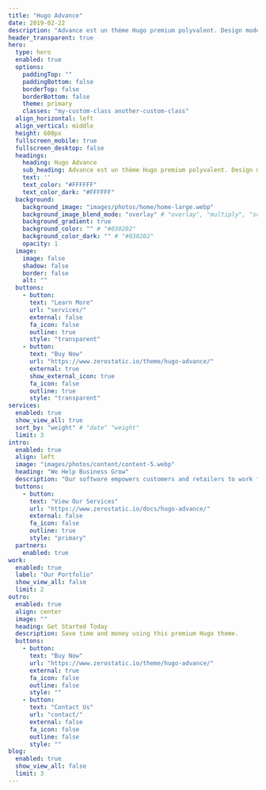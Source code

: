 ```yaml
---
title: "Hugo Advance"
date: 2019-02-22
description: "Advance est un thème Hugo premium polyvalent. Design moderne, code épuré et hautement configurable."
header_transparent: true
hero:
  type: hero
  enabled: true
  options:
    paddingTop: ""
    paddingBottom: false
    borderTop: false
    borderBottom: false
    theme: primary
    classes: "my-custom-class another-custom-class"
  align_horizontal: left
  align_vertical: middle
  height: 600px
  fullscreen_mobile: true
  fullscreen_desktop: false
  headings:
    heading: Hugo Advance
    sub_heading: Advance est un thème Hugo premium polyvalent. Design moderne, code épuré et hautement configurable.
    text: ''
    text_color: "#FFFFFF"
    text_color_dark: "#FFFFFF"
  background:
    background_image: "images/photos/home/home-large.webp"
    background_image_blend_mode: "overlay" # "overlay", "multiply", "screen"
    background_gradient: true
    background_color: "" # "#030202"
    background_color_dark: "" # "#030202" 
    opacity: 1
  image:
    image: false
    shadow: false
    border: false
    alt: ""
  buttons:
    - button:
      text: "Learn More"
      url: "services/"
      external: false
      fa_icon: false
      outline: true
      style: "transparent"
    - button:
      text: "Buy Now"
      url: "https://www.zerostatic.io/theme/hugo-advance/"
      external: true
      show_external_icon: true
      fa_icon: false
      outline: true
      style: "transparent"
services:
  enabled: true
  show_view_all: true
  sort_by: "weight" # "date" "weight"
  limit: 3
intro:
  enabled: true
  align: left
  image: "images/photos/content/content-5.webp"
  heading: "We Help Business Grow"
  description: "Our software empowers customers and retailers to work from anywhere in the world, on the go, or at home."
  buttons:
    - button:
      text: "View Our Services"
      url: "https://www.zerostatic.io/docs/hugo-advance/"
      external: false
      fa_icon: false
      outline: true
      style: "primary"
  partners:
    enabled: true
work:
  enabled: true
  label: "Our Portfolio"
  show_view_all: false
  limit: 2
outro:
  enabled: true
  align: center
  image: ""
  heading: Get Started Today
  description: Save time and money using this premium Hugo theme.
  buttons:
    - button:
      text: "Buy Now"
      url: "https://www.zerostatic.io/theme/hugo-advance/"
      external: true
      fa_icon: false
      outline: false
      style: ""
    - button:
      text: "Contact Us"
      url: "contact/"
      external: false
      fa_icon: false
      outline: false
      style: ""
blog:
  enabled: true
  show_view_all: false
  limit: 3
---
```

